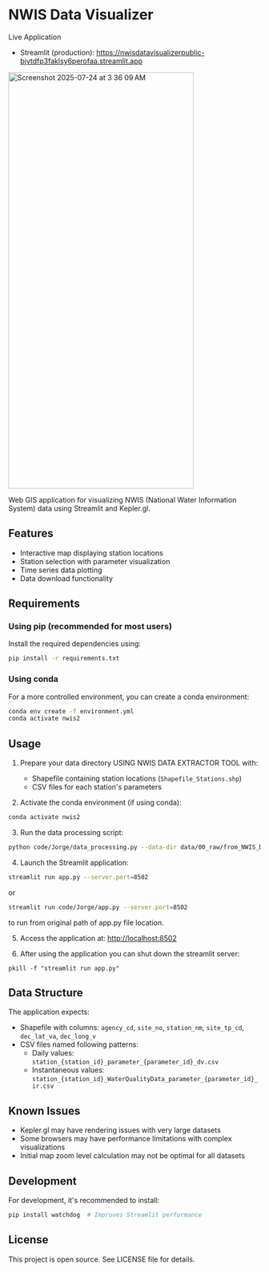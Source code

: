 # NWIS Data Visualizer

Live Application
- Streamlit (production): https://nwisdatavisualizerpublic-bjvtdfp3faklsy6perofaa.streamlit.app


<img width="370" height="831" alt="Screenshot 2025-07-24 at 3 36 09 AM" src="https://github.com/user-attachments/assets/613567fe-3bf0-42f5-b74f-5f8dfae08da9" />

Web GIS application for visualizing NWIS (National Water Information System) data using Streamlit and Kepler.gl.

## Features

- Interactive map displaying station locations
- Station selection with parameter visualization
- Time series data plotting
- Data download functionality

## Requirements

### Using pip (recommended for most users)
Install the required dependencies using:
```bash
pip install -r requirements.txt
```

### Using conda
For a more controlled environment, you can create a conda environment:
```bash
conda env create -f environment.yml
conda activate nwis2
```

## Usage

1. Prepare your data directory USING NWIS DATA EXTRACTOR TOOL with:
   - Shapefile containing station locations (`Shapefile_Stations.shp`)
   - CSV files for each station's parameters

2. Activate the conda environment (if using conda):
```bash
conda activate nwis2
```

3. Run the data processing script:
```bash
python code/Jorge/data_processing.py --data-dir data/00_raw/from_NWIS_Data_Extractor --separate
```

4. Launch the Streamlit application:
```bash
streamlit run app.py --server.port=8502
```
or 
```bash
streamlit run code/Jorge/app.py --server.port=8502
``` 
to run from original path of app.py file location.

5. Access the application at: [http://localhost:8502](http://localhost:8502)

6. After using the application you can shut down the streamlit server:
```shell
pkill -f "streamlit run app.py"
```

## Data Structure

The application expects:
- Shapefile with columns: `agency_cd`, `site_no`, `station_nm`, `site_tp_cd`, `dec_lat_va`, `dec_long_v`
- CSV files named following patterns:
  - Daily values: `station_{station_id}_parameter_{parameter_id}_dv.csv`
  - Instantaneous values: `station_{station_id}_WaterQualityData_parameter_{parameter_id}_ir.csv`

## Known Issues

- Kepler.gl may have rendering issues with very large datasets
- Some browsers may have performance limitations with complex visualizations
- Initial map zoom level calculation may not be optimal for all datasets

## Development

For development, it's recommended to install:
```bash
pip install watchdog  # Improves Streamlit performance
```

## License

This project is open source. See LICENSE file for details.
